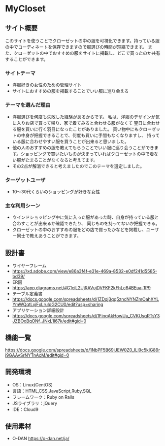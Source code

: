 # MyCloset

## サイト概要
このサイトを使うことでクローゼットの中の服を可視化できます。持っている服の中でコーディネートを保存できますので服選びの時間が短縮できます。
また、クローゼットの中でおすすめの服をサイトに掲載し、どこで買ったのか共有することができます。
### サイトテーマ
- 洋服好きの女性のための管理サイト
- サイトにおすすめの服を掲載することでいい服に巡り会える

### テーマを選んだ理由
- 洋服選びを何度も失敗した経験があるからです。
 私は、洋服のデザインが気に入りお店で買って帰り、家で着てみると合わせる服がなくて
翌日に合わせる服を買いに行く羽目になったことがありました。
買い物中にもクローゼットの中身が把握できることで、何度も買いに手間もなくなりますし、
持っている服に合わせやすい服を買うことが出来ると思いました。
- 他の人のおすすめの服を教えてもらうことでいい服に巡り会うことができます。ショッピングで買いたいものが決まっていればクローゼットの中で着ない服がたまることがなくなると考えてます。
- その2点が解消できると考えましたのでこのテーマを選定しました。
### ターゲットユーザ
- 10〜30代くらいのショッピングが好きな女性

### 主な利用シーン
- ウインドショッピング中に気に入った服があった時、自身が持っている服と合わすことが出来るか確認できたり、
同じものを持ってないか把握できる。
- クローゼットの中のおすすめの服をどの店で買ったかなどを掲載し、ユーザー同士で教えあうことができます。

## 設計書
 - ワイヤーフレーム
 - https://xd.adobe.com/view/e86a3f4f-e31e-469a-8532-e0df241d5585-bd39/
 - ER図
 - https://app.diagrams.net/#G1ciL2UjRAVujDVFKF2kFhLc84BEua-1P9
 - テーブル定義書
 - https://docs.google.com/spreadsheets/d/1ZDqj3qq5zncNYNZmOahXYLYmWQqtLxjFxLruldG2CU0/edit?usp=sharing
 - アプリケーション詳細設計
 - https://docs.google.com/spreadsheets/d/1FinqAkHowUu_CVKUsqRTsY3JZBOoBqONf_JNxL1l67k/edit#gid=0

## 機能一覧
https://docs.google.com/spreadsheets/d/1NbPF5B69iJEW0Z0_ILl9c5klG89ri9GAAvSrNYTnAcM/edit#gid=0

## 開発環境
- OS：Linux(CentOS)
- 言語：HTML,CSS,JavaScript,Ruby,SQL
- フレームワーク：Ruby on Rails
- JSライブラリ：jQuery
- IDE：Cloud9

## 使用素材
- O-DAN https://o-dan.net/ja/